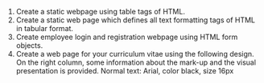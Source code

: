 1. Create a static webpage using table tags of HTML.
2. Create a static web page which defines all text formatting tags of HTML in tabular format.
3. Create employee login and registration webpage using HTML form objects.
4. Create a web page for your curriculum vitae using the following design. On the right column, some information about the mark-up and the visual presentation is provided.
Normal text: Arial, color black, size 16px